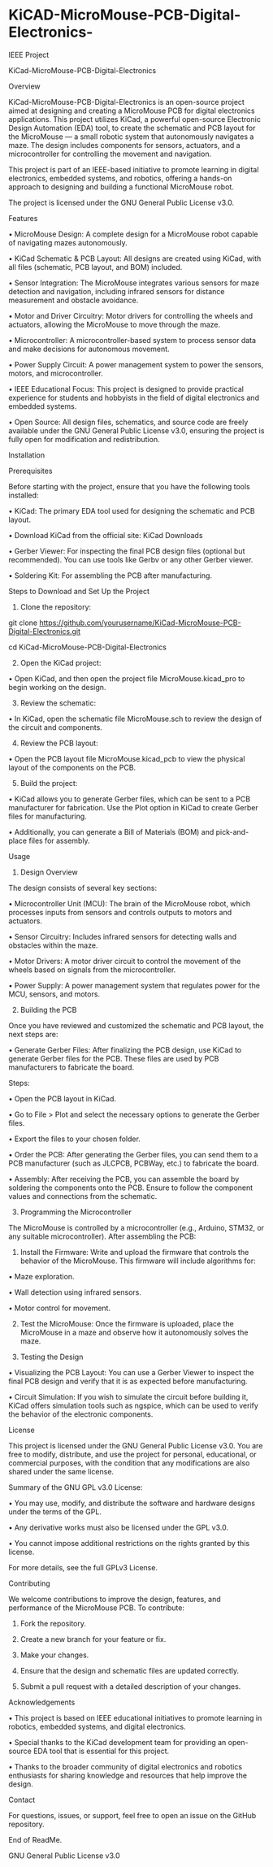 # KiCAD-MicroMouse-PCB-Digital-Electronics-
IEEE Project

KiCad-MicroMouse-PCB-Digital-Electronics



Overview



KiCad-MicroMouse-PCB-Digital-Electronics is an open-source project aimed at designing and creating a MicroMouse PCB for digital electronics applications. This project utilizes KiCad, a powerful open-source Electronic Design Automation (EDA) tool, to create the schematic and PCB layout for the MicroMouse — a small robotic system that autonomously navigates a maze. The design includes components for sensors, actuators, and a microcontroller for controlling the movement and navigation.



This project is part of an IEEE-based initiative to promote learning in digital electronics, embedded systems, and robotics, offering a hands-on approach to designing and building a functional MicroMouse robot.



The project is licensed under the GNU General Public License v3.0.



Features

• MicroMouse Design: A complete design for a MicroMouse robot capable of navigating mazes autonomously.

• KiCad Schematic & PCB Layout: All designs are created using KiCad, with all files (schematic, PCB layout, and BOM) included.

• Sensor Integration: The MicroMouse integrates various sensors for maze detection and navigation, including infrared sensors for distance measurement and obstacle avoidance.

• Motor and Driver Circuitry: Motor drivers for controlling the wheels and actuators, allowing the MicroMouse to move through the maze.

• Microcontroller: A microcontroller-based system to process sensor data and make decisions for autonomous movement.

• Power Supply Circuit: A power management system to power the sensors, motors, and microcontroller.

• IEEE Educational Focus: This project is designed to provide practical experience for students and hobbyists in the field of digital electronics and embedded systems.

• Open Source: All design files, schematics, and source code are freely available under the GNU General Public License v3.0, ensuring the project is fully open for modification and redistribution.



Installation



Prerequisites



Before starting with the project, ensure that you have the following tools installed:

• KiCad: The primary EDA tool used for designing the schematic and PCB layout.

• Download KiCad from the official site: KiCad Downloads

• Gerber Viewer: For inspecting the final PCB design files (optional but recommended). You can use tools like Gerbv or any other Gerber viewer.

• Soldering Kit: For assembling the PCB after manufacturing.



Steps to Download and Set Up the Project

1. Clone the repository:



git clone https://github.com/yourusername/KiCad-MicroMouse-PCB-Digital-Electronics.git

cd KiCad-MicroMouse-PCB-Digital-Electronics



2. Open the KiCad project:

• Open KiCad, and then open the project file MicroMouse.kicad_pro to begin working on the design.

3. Review the schematic:

• In KiCad, open the schematic file MicroMouse.sch to review the design of the circuit and components.

4. Review the PCB layout:

• Open the PCB layout file MicroMouse.kicad_pcb to view the physical layout of the components on the PCB.

5. Build the project:

• KiCad allows you to generate Gerber files, which can be sent to a PCB manufacturer for fabrication. Use the Plot option in KiCad to create Gerber files for manufacturing.

• Additionally, you can generate a Bill of Materials (BOM) and pick-and-place files for assembly.



Usage



1. Design Overview



The design consists of several key sections:

• Microcontroller Unit (MCU): The brain of the MicroMouse robot, which processes inputs from sensors and controls outputs to motors and actuators.

• Sensor Circuitry: Includes infrared sensors for detecting walls and obstacles within the maze.

• Motor Drivers: A motor driver circuit to control the movement of the wheels based on signals from the microcontroller.

• Power Supply: A power management system that regulates power for the MCU, sensors, and motors.



2. Building the PCB



Once you have reviewed and customized the schematic and PCB layout, the next steps are:

• Generate Gerber Files: After finalizing the PCB design, use KiCad to generate Gerber files for the PCB. These files are used by PCB manufacturers to fabricate the board.

Steps:

• Open the PCB layout in KiCad.

• Go to File > Plot and select the necessary options to generate the Gerber files.

• Export the files to your chosen folder.

• Order the PCB: After generating the Gerber files, you can send them to a PCB manufacturer (such as JLCPCB, PCBWay, etc.) to fabricate the board.

• Assembly: After receiving the PCB, you can assemble the board by soldering the components onto the PCB. Ensure to follow the component values and connections from the schematic.



3. Programming the Microcontroller



The MicroMouse is controlled by a microcontroller (e.g., Arduino, STM32, or any suitable microcontroller). After assembling the PCB:

1. Install the Firmware: Write and upload the firmware that controls the behavior of the MicroMouse. This firmware will include algorithms for:

• Maze exploration.

• Wall detection using infrared sensors.

• Motor control for movement.

2. Test the MicroMouse: Once the firmware is uploaded, place the MicroMouse in a maze and observe how it autonomously solves the maze.



4. Testing the Design

• Visualizing the PCB Layout: You can use a Gerber Viewer to inspect the final PCB design and verify that it is as expected before manufacturing.

• Circuit Simulation: If you wish to simulate the circuit before building it, KiCad offers simulation tools such as ngspice, which can be used to verify the behavior of the electronic components.



License



This project is licensed under the GNU General Public License v3.0. You are free to modify, distribute, and use the project for personal, educational, or commercial purposes, with the condition that any modifications are also shared under the same license.



Summary of the GNU GPL v3.0 License:

• You may use, modify, and distribute the software and hardware designs under the terms of the GPL.

• Any derivative works must also be licensed under the GPL v3.0.

• You cannot impose additional restrictions on the rights granted by this license.



For more details, see the full GPLv3 License.



Contributing



We welcome contributions to improve the design, features, and performance of the MicroMouse PCB. To contribute:

1. Fork the repository.

2. Create a new branch for your feature or fix.

3. Make your changes.

4. Ensure that the design and schematic files are updated correctly.

5. Submit a pull request with a detailed description of your changes.



Acknowledgements

• This project is based on IEEE educational initiatives to promote learning in robotics, embedded systems, and digital electronics.

• Special thanks to the KiCad development team for providing an open-source EDA tool that is essential for this project.

• Thanks to the broader community of digital electronics and robotics enthusiasts for sharing knowledge and resources that help improve the design.



Contact



For questions, issues, or support, feel free to open an issue on the GitHub repository.



End of ReadMe.


GNU General Public License v3.0 
